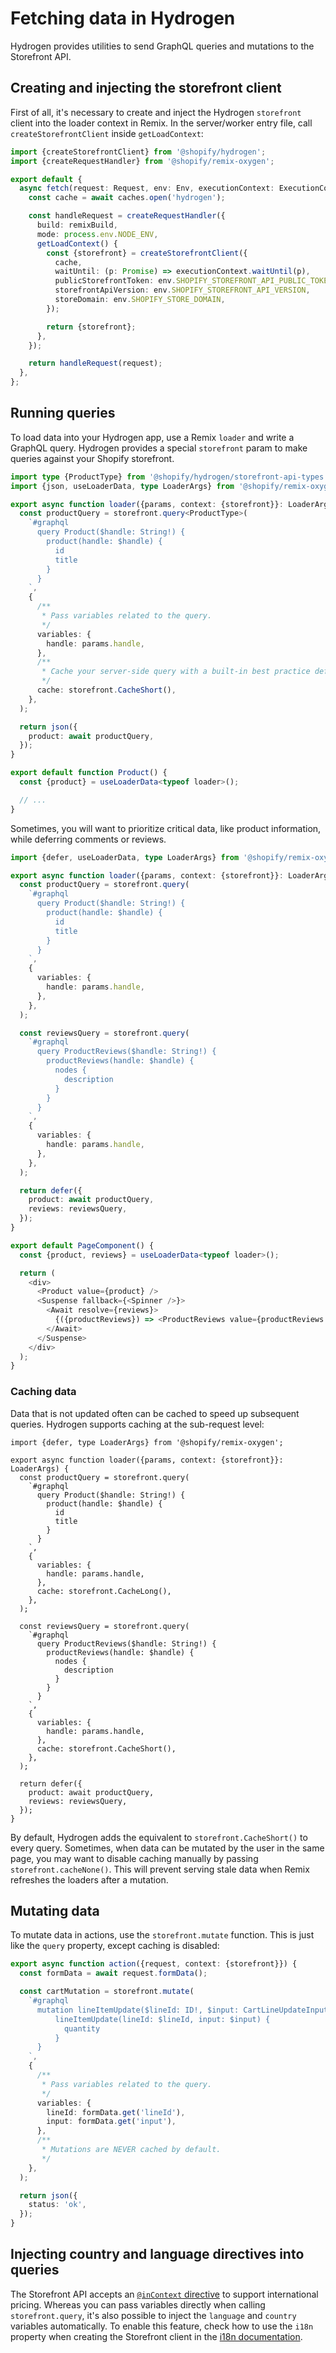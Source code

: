 # Fetching data in Hydrogen

Hydrogen provides utilities to send GraphQL queries and mutations to the Storefront API.

## Creating and injecting the storefront client

First of all, it's necessary to create and inject the Hydrogen `storefront` client into the loader context in Remix. In the server/worker entry file, call `createStorefrontClient` inside `getLoadContext`:

```ts
import {createStorefrontClient} from '@shopify/hydrogen';
import {createRequestHandler} from '@shopify/remix-oxygen';

export default {
  async fetch(request: Request, env: Env, executionContext: ExecutionContext) {
    const cache = await caches.open('hydrogen');

    const handleRequest = createRequestHandler({
      build: remixBuild,
      mode: process.env.NODE_ENV,
      getLoadContext() {
        const {storefront} = createStorefrontClient({
          cache,
          waitUntil: (p: Promise) => executionContext.waitUntil(p),
          publicStorefrontToken: env.SHOPIFY_STOREFRONT_API_PUBLIC_TOKEN,
          storefrontApiVersion: env.SHOPIFY_STOREFRONT_API_VERSION,
          storeDomain: env.SHOPIFY_STORE_DOMAIN,
        });

        return {storefront};
      },
    });

    return handleRequest(request);
  },
};
```

## Running queries

To load data into your Hydrogen app, use a Remix `loader` and write a GraphQL query. Hydrogen provides a special `storefront` param to make queries against your Shopify storefront.

```ts
import type {ProductType} from '@shopify/hydrogen/storefront-api-types';
import {json, useLoaderData, type LoaderArgs} from '@shopify/remix-oxygen';

export async function loader({params, context: {storefront}}: LoaderArgs) {
  const productQuery = storefront.query<ProductType>(
    `#graphql
      query Product($handle: String!) {
        product(handle: $handle) {
          id
          title
        }
      }
    `,
    {
      /**
       * Pass variables related to the query.
       */
      variables: {
        handle: params.handle,
      },
      /**
       * Cache your server-side query with a built-in best practice default (SWR).
       */
      cache: storefront.CacheShort(),
    },
  );

  return json({
    product: await productQuery,
  });
}

export default function Product() {
  const {product} = useLoaderData<typeof loader>();

  // ...
}
```

Sometimes, you will want to prioritize critical data, like product information, while deferring comments or reviews.

```ts
import {defer, useLoaderData, type LoaderArgs} from '@shopify/remix-oxygen';

export async function loader({params, context: {storefront}}: LoaderArgs) {
  const productQuery = storefront.query(
    `#graphql
      query Product($handle: String!) {
        product(handle: $handle) {
          id
          title
        }
      }
    `,
    {
      variables: {
        handle: params.handle,
      },
    },
  );

  const reviewsQuery = storefront.query(
    `#graphql
      query ProductReviews($handle: String!) {
        productReviews(handle: $handle) {
          nodes {
            description
          }
        }
      }
    `,
    {
      variables: {
        handle: params.handle,
      },
    },
  );

  return defer({
    product: await productQuery,
    reviews: reviewsQuery,
  });
}

export default PageComponent() {
  const {product, reviews} = useLoaderData<typeof loader>();

  return (
    <div>
      <Product value={product} />
      <Suspense fallback={<Spinner />}>
        <Await resolve={reviews}>
          {({productReviews}) => <ProductReviews value={productReviews.nodes}>}
        </Await>
      </Suspense>
    </div>
  );
}
```

### Caching data

Data that is not updated often can be cached to speed up subsequent queries. Hydrogen supports caching at the sub-request level:

```tsx
import {defer, type LoaderArgs} from '@shopify/remix-oxygen';

export async function loader({params, context: {storefront}}: LoaderArgs) {
  const productQuery = storefront.query(
    `#graphql
      query Product($handle: String!) {
        product(handle: $handle) {
          id
          title
        }
      }
    `,
    {
      variables: {
        handle: params.handle,
      },
      cache: storefront.CacheLong(),
    },
  );

  const reviewsQuery = storefront.query(
    `#graphql
      query ProductReviews($handle: String!) {
        productReviews(handle: $handle) {
          nodes {
            description
          }
        }
      }
    `,
    {
      variables: {
        handle: params.handle,
      },
      cache: storefront.CacheShort(),
    },
  );

  return defer({
    product: await productQuery,
    reviews: reviewsQuery,
  });
}
```

By default, Hydrogen adds the equivalent to `storefront.CacheShort()` to every query. Sometimes, when data can be mutated by the user in the same page, you may want to disable caching manually by passing `storefront.cacheNone()`. This will prevent serving stale data when Remix refreshes the loaders after a mutation.

## Mutating data

To mutate data in actions, use the `storefront.mutate` function. This is just like the `query` property, except caching is disabled:

```ts
export async function action({request, context: {storefront}}) {
  const formData = await request.formData();

  const cartMutation = storefront.mutate(
    `#graphql
      mutation lineItemUpdate($lineId: ID!, $input: CartLineUpdateInput!) {
          lineItemUpdate(lineId: $lineId, input: $input) {
            quantity
          }
      }
    `,
    {
      /**
       * Pass variables related to the query.
       */
      variables: {
        lineId: formData.get('lineId'),
        input: formData.get('input'),
      },
      /**
       * Mutations are NEVER cached by default.
       */
    },
  );

  return json({
    status: 'ok',
  });
}
```

## Injecting country and language directives into queries

The Storefront API accepts an [`@inContext` directive](https://shopify.dev/custom-storefronts/internationalization/international-pricing) to support international pricing. Whereas you can pass variables directly when calling `storefront.query`, it's also possible to inject the `language` and `country` variables automatically. To enable this feature, check how to use the `i18n` property when creating the Storefront client in the [i18n documentation](./i18n.md).
